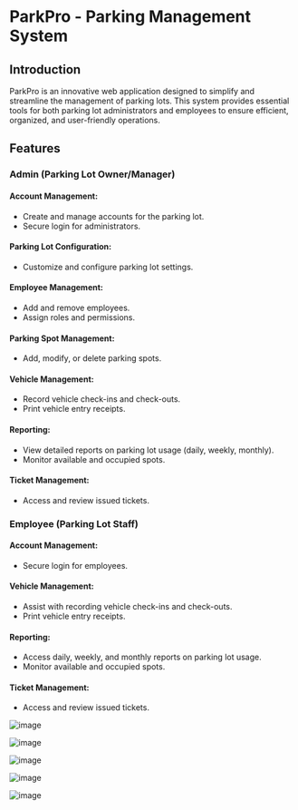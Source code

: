 # ParkPro - Parking Management System

## Introduction

ParkPro is an innovative web application designed to simplify and streamline the management of parking lots. This system provides essential tools for both parking lot administrators and employees to ensure efficient, organized, and user-friendly operations.

## Features

### Admin (Parking Lot Owner/Manager)

#### Account Management:
- Create and manage accounts for the parking lot.
- Secure login for administrators.

#### Parking Lot Configuration:
- Customize and configure parking lot settings.

#### Employee Management:
- Add and remove employees.
- Assign roles and permissions.

#### Parking Spot Management:
- Add, modify, or delete parking spots.

#### Vehicle Management:
- Record vehicle check-ins and check-outs.
- Print vehicle entry receipts.

#### Reporting:
- View detailed reports on parking lot usage (daily, weekly, monthly).
- Monitor available and occupied spots.

#### Ticket Management:
- Access and review issued tickets.

### Employee (Parking Lot Staff)

#### Account Management:
- Secure login for employees.

#### Vehicle Management:
- Assist with recording vehicle check-ins and check-outs.
- Print vehicle entry receipts.

#### Reporting:
- Access daily, weekly, and monthly reports on parking lot usage.
- Monitor available and occupied spots.

#### Ticket Management:
- Access and review issued tickets.


![image](https://github.com/bayan-alhadidi/parking-management-web-app/assets/68386289/c0f0e5c4-5a60-4577-9460-60d0c8d88206)

![image](https://github.com/bayan-alhadidi/parking-management-web-app/assets/68386289/02a9c749-f4ba-4320-baa0-2584079115af)

![image](https://github.com/bayan-alhadidi/parking-management-web-app/assets/68386289/a7829290-5e1a-4aee-8b56-dade922f8b1d)

![image](https://github.com/bayan-alhadidi/parking-management-web-app/assets/68386289/288edb81-f8ee-4dfa-a8d8-82dee745bf84)

![image](https://github.com/bayan-alhadidi/parking-management-web-app/assets/68386289/4d72a8d4-4d89-4808-8683-ec895747ec57)

